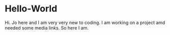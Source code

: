 # Hello-World
Hi.
Jo here and I am very very new to coding.
I am working on a project amd needed some media links. So here I am.
